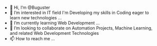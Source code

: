 - 👋 Hi, I’m @Buguster
- 👀 I’m interested in IT field I'm Developing my skills in Coding eager to learn new technologies ...
- 🌱 I’m currently learning Web Development ...
- 💞️ I’m looking to collaborate on Automation Projects, Machine Learning, and related Web Development Technologies
- 📫 How to reach me ...

<!---
Buguster/Buguster is a ✨ special ✨ repository because its `README.md` (this file) appears on your GitHub profile.
You can click the Preview link to take a look at your changes.
--->
